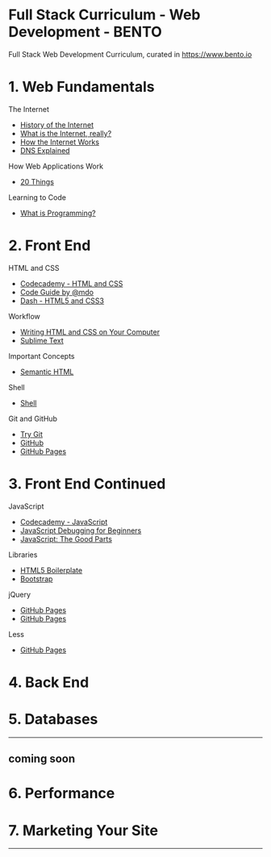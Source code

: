 
# Full Stack Curriculum - Web Development - BENTO
Full Stack Web Development Curriculum, curated in https://www.bento.io

# 1. Web Fundamentals

The Internet

- <a href="https://www.youtube.com/watch?v=9hIQjrMHTv4" target="_blank" >History of the Internet</a>
- <a href="https://www.youtube.com/watch?v=XE_FPEFpHt4" target="_blank" >What is the Internet, really?</a>
- <a href="https://www.youtube.com/watch?v=9hIQjrMHTv4" target="_blank" >How the Internet Works</a>
- <a href="https://www.youtube.com/watch?v=9hIQjrMHTv4" target="_blank" >DNS Explained</a>

How Web Applications Work

- <a href="https://www.youtube.com/watch?v=9hIQjrMHTv4" target="_blank" >20 Things</a>

Learning to Code

- <a href="https://www.youtube.com/watch?v=9hIQjrMHTv4" target="_blank" >What is Programming?</a>

# 2. Front End

HTML and CSS

- <a href="https://www.codecademy.com/courses/web-beginner-en-HZA3b/0/1?curriculum_id=50579fb998b470000202dc8b" target="_blank" >Codecademy - HTML and CSS</a>
- <a href="http://mdo.github.io/code-guide/" target="_blank" >Code Guide by @mdo</a>
- <a href="https://dash.generalassemb.ly/?vip=bento" target="_blank" >Dash - HTML5 and CSS3</a>

Workflow

- <a href="https://generalassembly.wistia.com/medias/qzig8mp4mv" target="_blank" >Writing HTML and CSS on Your Computer</a>
- <a href="http://code.tutsplus.com/courses/perfect-workflow-in-sublime-text-2" target="_blank" >Sublime Text</a>

Important Concepts

- <a href="http://www.w3schools.com/html/html5_semantic_elements.asp" target="_blank" >Semantic HTML</a>

Shell

- <a href="http://linuxcommand.org/lc3_learning_the_shell.php" target="_blank" >Shell</a>

Git and GitHub

- <a href="https://try.github.io/levels/1/challenges/1" target="_blank" >Try Git</a>
- <a href="https://www.youtube.com/watch?v=0fKg7e37bQE" target="_blank" >GitHub</a>
- <a href="https://pages.github.com/" target="_blank" >GitHub Pages</a>

# 3. Front End Continued

JavaScript

- <a href="https://www.codecademy.com/courses/getting-started-v2/0/1" target="_blank" >Codecademy - JavaScript</a>
- <a href="http://juliepagano.com/blog/2014/05/18/javascript-debugging-for-beginners/" target="_blank" >JavaScript Debugging for Beginners</a>
- <a href="http://it-ebooks.info/book/274/" target="_blank" >JavaScript: The Good Parts</a>

Libraries

- <a href="https://html5boilerplate.com/" target="_blank" >HTML5 Boilerplate</a>
- <a href="https://www.youtube.com/watch?v=no-Ntkc836w" target="_blank" >Bootstrap</a>

jQuery

- <a href="https://pages.github.com/" target="_blank" >GitHub Pages</a>
- <a href="https://pages.github.com/" target="_blank" >GitHub Pages</a>

Less

- <a href="https://pages.github.com/" target="_blank" >GitHub Pages</a>

# 4. Back End
# 5. Databases

---

## coming soon

# 6. Performance
# 7. Marketing Your Site
---
